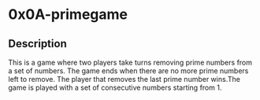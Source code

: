 # 0x0A-primegame

## Description
This is a game where two players take turns removing prime numbers from a set of numbers. The game ends when there are no more prime numbers left to remove. The player that removes the last prime number wins.The game is played with a set of consecutive numbers starting from 1.
